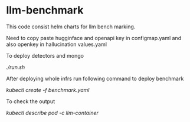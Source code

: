 # llm-benchmark
This code consist helm charts for llm bench marking.

Need to copy paste hugginface and openapi key in configmap.yaml and also openkey in hallucination values.yaml

To  deploy detectors and mongo

*./run.sh*

After deploying whole infrs run following command to deploy benchmark

*kubectl create -f benchmark.yaml*

To check the output 

*kubectl describe pod <podid> -c llm-container*